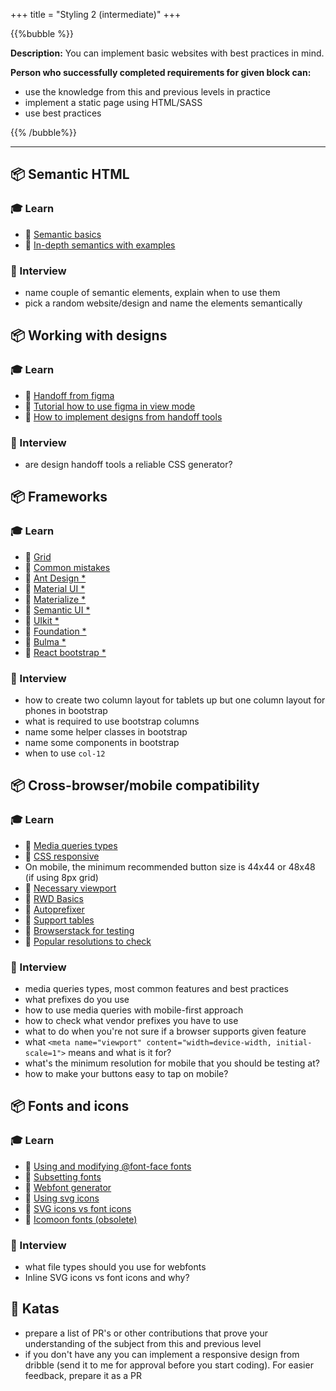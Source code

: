+++
title = "Styling 2 (intermediate)"
+++

{{%bubble %}}

**Description:** You can implement basic websites with best practices in mind.

**Person who successfully completed requirements for given block can:**

- use the knowledge from this and previous levels in practice
- implement a static page using HTML/SASS 
- use best practices

{{% /bubble%}}

---

## 📦 Semantic HTML

### 🎓 Learn

* 📗 [Semantic basics](https://www.w3schools.com/Html/html5_semantic_elements.asp)
* 📗 [In-depth semantics with examples](https://internetingishard.com/html-and-css/semantic-html/)


### 🎤 Interview

* name couple of semantic elements, explain when to use them
* pick a random website/design and name the elements semantically
  

## 📦 Working with designs

### 🎓 Learn

* 📗 [Handoff from figma](https://www.figma.com/best-practices/tips-on-developer-handoff/an-overview-of-figma-for-developers/)
* 📗 [Tutorial how to use figma in view mode](https://www.youtube.com/watch?v=B242nuM3y2s&ab_channel=Figma)
* 📗 [How to implement designs from handoff tools](https://gist.github.com/ArekJanik/7aa1bc4dae4720ecea05bbde7bd034dd)


### 🎤 Interview

* are design handoff tools a reliable CSS generator?


## 📦 Frameworks

### 🎓 Learn
* 📗 [Grid](https://getbootstrap.com/docs/5.2/layout/grid/)
* 📗 [Common mistakes](https://medium.com/selleo/bootstrap-is-easy-c59578652d8f)
* 📗 [Ant Design *](https://ant.design/)
* 📗 [Material UI *](https://material-ui.com/)
* 📗 [Materialize *](https://materializecss.com/)
* 📗 [Semantic UI *](https://semantic-ui.com/)
* 📗 [UIkit *](https://getuikit.com/)
* 📗 [Foundation *](https://foundation.zurb.com/)
* 📗 [Bulma *](https://bulma.io/)
* 📗 [React bootstrap *](https://react-bootstrap.github.io/)


### 🎤 Interview

* how to create two column layout for tablets up but one column layout for phones in bootstrap
* what is required to use bootstrap columns
* name some helper classes in bootstrap
* name some components in bootstrap
* when to use `col-12`


## 📦 Cross-browser/mobile compatibility

### 🎓 Learn
 
* 📗 [Media queries types](https://www.w3schools.com/cssref/css3_pr_mediaquery.asp)
* 📗 [CSS responsive](https://www.w3schools.com/Css/css_rwd_intro.asp)
* On mobile, the minimum recommended button size is 44x44 or 48x48 (if using 8px grid)
* 📗 [Necessary viewport](https://developer.mozilla.org/en-US/docs/Web/HTML/Viewport_meta_tag#viewport_basics)
* 📗 [RWD Basics](https://internetingishard.com/html-and-css/responsive-design/)
* 📗 [Autoprefixer](https://github.com/postcss/autoprefixer)
* 📗 [Support tables](https://caniuse.com/)
* 📗 [Browserstack for testing](https://www.browserstack.com/)
* 📗 [Popular resolutions to check](https://gs.statcounter.com/screen-resolution-stats/desktop/worldwide)

### 🎤 Interview

* media queries types, most common features and best practices
* what prefixes do you use
* how to use media queries with mobile-first approach
* how to check what vendor prefixes you have to use
* what to do when you're not sure if a browser supports given feature
* what `<meta name="viewport" content="width=device-width, initial-scale=1">` means and what is it for?
* what's the minimum resolution for mobile that you should be testing at?
* how to make your buttons easy to tap on mobile?


## 📦 Fonts and icons

### 🎓 Learn
 
* 📗 [Using and modifying @font-face fonts](https://css-tricks.com/snippets/css/using-font-face/)
* 📗 [Subsetting fonts](http://thenewcode.com/878/Slash-Page-Load-Times-With-CSS-Font-Subsetting)
* 📗 [Webfont generator](https://transfonter.org/)
* 📗 [Using svg icons](https://css-tricks.com/pretty-good-svg-icon-system/)
* 📗 [SVG icons vs font icons](https://css-tricks.com/icon-fonts-vs-svg/)
* 📙 [Icomoon fonts (obsolete)](https://icomoon.io/app/#/select)


### 🎤 Interview

* what file types should you use for webfonts
* Inline SVG icons vs font icons and why?

## 📝 Katas
- prepare a list of PR's or other contributions that prove your understanding of the subject from this and previous level
- if you don't have any you can implement a responsive design from dribble (send it to me for approval before you start coding). For easier feedback, prepare it as a PR
